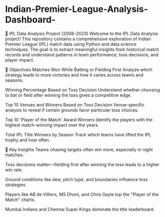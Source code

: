 # Indian-Premier-League-Analysis-Dashboard-
🏏 IPL Data Analysis Project (2008–2023)
Welcome to the IPL Data Analysis project! This repository contains a comprehensive exploration of Indian Premier League (IPL) match data using Python and data science techniques. The goal is to extract meaningful insights from historical match records and understand patterns in team performance, toss decisions, and player impact.

📌 Objectives
Matches Won While Batting or Fielding First
Analyze which strategy leads to more victories and how it varies across teams and seasons.

Winning Percentage Based on Toss Decision
Understand whether choosing to bat or field after winning the toss gives a competitive edge.

Top 10 Venues and Winners Based on Toss Decision
Venue-specific analysis to reveal if certain grounds favor particular toss choices.

Top 10 'Player of the Match' Award Winners
Identify the players with the highest match-winning impact over the years.

Total IPL Title Winners by Season
Track which teams have lifted the IPL trophy and how often.

🧠 Key Insights
Teams chasing targets often win more, especially in night matches.

Toss decisions matter—fielding first after winning the toss leads to a higher win rate.

Ground conditions like dew, pitch type, and boundaries influence toss strategies.

Players like AB de Villiers, MS Dhoni, and Chris Gayle top the "Player of the Match" charts.

Mumbai Indians and Chennai Super Kings dominate the title leaderboard.
